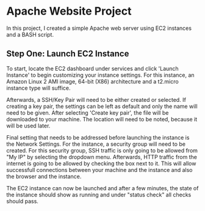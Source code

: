 # Apache Website Project
In this project, I created a simple Apache web server using EC2 instances and a BASH script.


## Step One: Launch EC2 Instance
To start, locate the EC2 dashboard under services and click 'Launch Instance' to begin customizing your instance settings. For this instance, an Amazon Linux 2 AMI image, 64-bit (X86) architecture and a t2.micro instance type will suffice.

Afterwards, a SSH/Key Pair will need to be either created or selected. If creating a key pair, the settings can be left as default and only the name will need to be given. After selecting 'Create key pair', the file will be downloaded to your machine. The location will need to be noted, because it will be used later.

Final setting that needs to be addressed before launching the instance is the Network Settings. For the instance, a security group will need to be created. For this security group, SSH traffic is only going to be allowed from "My IP" by selecting the dropdown menu. Afterwards, HTTP traffic from the internet is going to be allowed by checking the box next to it. This will allow successfull connections between your machine and the instance and also the browser and the instance.

The EC2 instance can now be launched and after a few minutes, the state of the instance should show as running and under "status check" all checks should pass.
